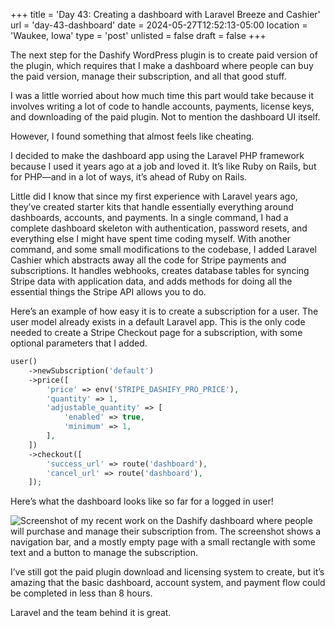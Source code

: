 +++
title = 'Day 43: Creating a dashboard with Laravel Breeze and Cashier'
url = 'day-43-dashboard'
date = 2024-05-27T12:52:13-05:00
location = 'Waukee, Iowa'
type = 'post'
unlisted = false
draft = false
+++

The next step for the Dashify WordPress plugin is to create paid version of the plugin, which requires that I make a dashboard where people can buy the paid version, manage their subscription, and all that good stuff.

I was a little worried about how much time this part would take because it involves writing a lot of code to handle accounts, payments, license keys, and downloading of the paid plugin. Not to mention the dashboard UI itself.

However, I found something that almost feels like cheating.

I decided to make the dashboard app using the Laravel PHP framework because I used it years ago at a job and loved it. It’s like Ruby on Rails, but for PHP—and in a lot of ways, it’s ahead of Ruby on Rails.

Little did I know that since my first experience with Laravel years ago, they’ve created starter kits that handle essentially everything around dashboards, accounts, and payments. In a single command, I had a complete dashboard skeleton with authentication, password resets, and everything else I might have spent time coding myself. With another command, and some small modifications to the codebase, I added Laravel Cashier which abstracts away all the code for Stripe payments and subscriptions. It handles webhooks, creates database tables for syncing Stripe data with application data, and adds methods for doing all the essential things the Stripe API allows you to do.

Here’s an example of how easy it is to create a subscription for a user. The user model already exists in a default Laravel app. This is the only code needed to create a Stripe Checkout page for a subscription, with some optional parameters that I added.

```php
user()
    ->newSubscription('default')
    ->price([
        'price' => env('STRIPE_DASHIFY_PRO_PRICE'),
        'quantity' => 1,
        'adjustable_quantity' => [
            'enabled' => true,
            'minimum' => 1,
        ],
    ])
    ->checkout([
        'success_url' => route('dashboard'),
        'cancel_url' => route('dashboard'),
    ]);
```

Here’s what the dashboard looks like so far for a logged in user!

![Screenshot of my recent work on the Dashify dashboard where people will purchase and manage their subscription from. The screenshot shows a navigation bar, and a mostly empty page with a small rectangle with some text and a button to manage the subscription.](/day-43-dashboard/dashboard.png)

I’ve still got the paid plugin download and licensing system to create, but it’s amazing that the basic dashboard, account system, and payment flow could be completed in less than 8 hours.

Laravel and the team behind it is great.
